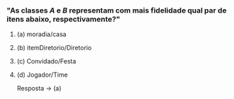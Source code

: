 ### "As classes **_A_** e **_B_** representam com mais fidelidade qual par de itens abaixo, respectivamente?"
1. (a) moradia/casa
1. (b) itemDiretorio/Diretorio
1. (c) Convidado/Festa
1. (d) Jogador/Time

	Resposta -> (a)